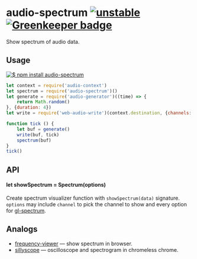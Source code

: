 # audio-spectrum [![unstable](https://img.shields.io/badge/stability-unstable-green.svg)](http://github.com/badges/stability-badges) [![Greenkeeper badge](https://badges.greenkeeper.io/audiojs/audio.svg)](https://greenkeeper.io/)

Show spectrum of audio data.

## Usage

[![$ npm install audio-spectrum](http://nodei.co/npm/audio-spectrum.png?mini=true)](http://npmjs.org/package/audio-spectrum)


```js
let context = require('audio-context')
let spectrum = require('audio-spectrum')()
let generate = require('audio-generator')((time) => {
	return Math.random()
}, {duration: 4})
let write = require('web-audio-write')(context.destination, {channels: 1})

function tick () {
	let buf = generate()
	write(buf, tick)
	spectrum(buf)
}
tick()
```

## API

#### let showSpectrum = Spectrum(options)

Create spectrum visualizer function with `showSpectrum(data)` signature. `options` may include `channel` to pick the channel to show and every option for [gl-spectrum](https://github.com/audio-lab/gl-spectrum).


## Analogs

* [frequency-viewer](https://www.npmjs.com/package/frequency-viewer) — show spectrum in browser.
* [sillyscope](https://www.npmjs.com/package/sillyscope) — oscilloscope and spectrogram in chromeless chrome.

